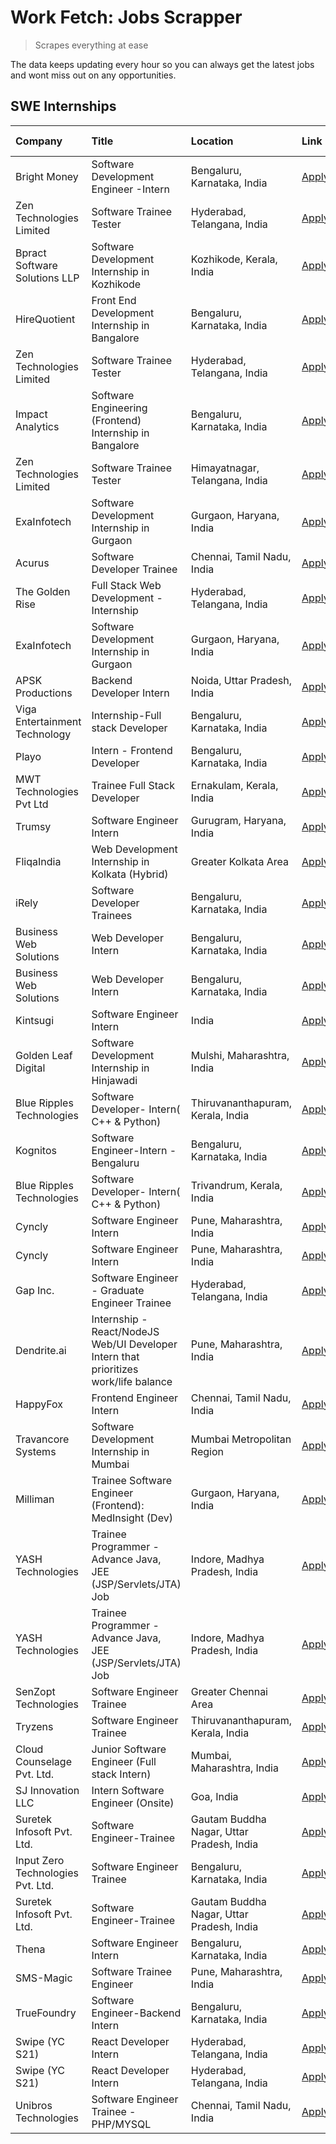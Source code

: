 # Work Fetch: Jobs Scrapper
> Scrapes everything at ease

The data keeps updating every hour so you can always get the latest jobs and wont miss out on any opportunities.

## SWE Internships
<!--START_SECTION:workfetch-->
| Company                           | Title                                                                                | Location                                  | Link                                                                                                                                                                                                                                                                                                  | Date Posted   |
|:----------------------------------|:-------------------------------------------------------------------------------------|:------------------------------------------|:------------------------------------------------------------------------------------------------------------------------------------------------------------------------------------------------------------------------------------------------------------------------------------------------------|:--------------|
| Bright Money                      | Software Development Engineer -Intern                                                | Bengaluru, Karnataka, India               | [Apply](https://in.linkedin.com/jobs/view/software-development-engineer-intern-at-bright-money-3869744574?position=15&pageNum=0&refId=Q%2B0ZUymTD3T2TiEDHW1oPg%3D%3D&trackingId=pZFoy%2Fs11yKGkSFT6jvQcg%3D%3D&trk=public_jobs_jserp-result_search-card)                                              | 2024-03-27    |
| Zen Technologies Limited          | Software Trainee Tester                                                              | Hyderabad, Telangana, India               | [Apply](https://in.linkedin.com/jobs/view/software-trainee-tester-at-zen-technologies-limited-3872036112?position=33&pageNum=0&refId=Q%2B0ZUymTD3T2TiEDHW1oPg%3D%3D&trackingId=pjGAO5d2O%2Brl2eTviYKxyg%3D%3D&trk=public_jobs_jserp-result_search-card)                                               | 2024-03-27    |
| Bpract Software Solutions LLP     | Software Development Internship in Kozhikode                                         | Kozhikode, Kerala, India                  | [Apply](https://in.linkedin.com/jobs/view/software-development-internship-in-kozhikode-at-bpract-software-solutions-llp-3874054300?position=39&pageNum=0&refId=Q%2B0ZUymTD3T2TiEDHW1oPg%3D%3D&trackingId=knDd2CeHvLq6EOPf7gnwfw%3D%3D&trk=public_jobs_jserp-result_search-card)                       | 2024-03-27    |
| HireQuotient                      | Front End Development Internship in Bangalore                                        | Bengaluru, Karnataka, India               | [Apply](https://in.linkedin.com/jobs/view/front-end-development-internship-in-bangalore-at-hirequotient-3874053279?position=56&pageNum=0&refId=Q%2B0ZUymTD3T2TiEDHW1oPg%3D%3D&trackingId=aw3hpCJD7AubSh%2BJGCmMxw%3D%3D&trk=public_jobs_jserp-result_search-card)                                     | 2024-03-27    |
| Zen Technologies Limited          | Software Trainee Tester                                                              | Hyderabad, Telangana, India               | [Apply](https://in.linkedin.com/jobs/view/software-trainee-tester-at-zen-technologies-limited-3872036112?position=10&pageNum=2&refId=r%2Fj52KKlyjKlM551BycDig%3D%3D&trackingId=gKKR%2Fe5SPxO%2FofBmwypk%2Bw%3D%3D&trk=public_jobs_jserp-result_search-card)                                           | 2024-03-27    |
| Impact Analytics                  | Software Engineering (Frontend) Internship in Bangalore                              | Bengaluru, Karnataka, India               | [Apply](https://in.linkedin.com/jobs/view/software-engineering-frontend-internship-in-bangalore-at-impact-analytics-3872535077?position=5&pageNum=0&refId=Q%2B0ZUymTD3T2TiEDHW1oPg%3D%3D&trackingId=Gd4t5zFzBNprIAJXU2yRhw%3D%3D&trk=public_jobs_jserp-result_search-card)                            | 2024-03-26    |
| Zen Technologies Limited          | Software Trainee Tester                                                              | Himayatnagar, Telangana, India            | [Apply](https://in.linkedin.com/jobs/view/software-trainee-tester-at-zen-technologies-limited-3872100214?position=14&pageNum=0&refId=Q%2B0ZUymTD3T2TiEDHW1oPg%3D%3D&trackingId=%2BBUVo6Wo02ZnVHZ8Irvu8w%3D%3D&trk=public_jobs_jserp-result_search-card)                                               | 2024-03-26    |
| ExaInfotech                       | Software Development Internship in Gurgaon                                           | Gurgaon, Haryana, India                   | [Apply](https://in.linkedin.com/jobs/view/software-development-internship-in-gurgaon-at-exainfotech-3872534185?position=28&pageNum=0&refId=Q%2B0ZUymTD3T2TiEDHW1oPg%3D%3D&trackingId=dE7WNR0cIwEZdYpQtdSPVQ%3D%3D&trk=public_jobs_jserp-result_search-card)                                           | 2024-03-26    |
| Acurus                            | Software Developer Trainee                                                           | Chennai, Tamil Nadu, India                | [Apply](https://in.linkedin.com/jobs/view/software-developer-trainee-at-acurus-3871400616?position=35&pageNum=0&refId=Q%2B0ZUymTD3T2TiEDHW1oPg%3D%3D&trackingId=bT%2FxfBnZgEOTZ5Hb6BnemA%3D%3D&trk=public_jobs_jserp-result_search-card)                                                              | 2024-03-26    |
| The Golden Rise                   | Full Stack Web Development - Internship                                              | Hyderabad, Telangana, India               | [Apply](https://in.linkedin.com/jobs/view/full-stack-web-development-internship-at-the-golden-rise-3871934872?position=54&pageNum=0&refId=Q%2B0ZUymTD3T2TiEDHW1oPg%3D%3D&trackingId=kcj2OftfFcrqTXdtuM5RbQ%3D%3D&trk=public_jobs_jserp-result_search-card)                                            | 2024-03-26    |
| ExaInfotech                       | Software Development Internship in Gurgaon                                           | Gurgaon, Haryana, India                   | [Apply](https://in.linkedin.com/jobs/view/software-development-internship-in-gurgaon-at-exainfotech-3872534185?position=5&pageNum=2&refId=r%2Fj52KKlyjKlM551BycDig%3D%3D&trackingId=SRv26c%2B7K8KZwBaJS84%2B7A%3D%3D&trk=public_jobs_jserp-result_search-card)                                        | 2024-03-26    |
| APSK Productions                  | Backend Developer Intern                                                             | Noida, Uttar Pradesh, India               | [Apply](https://in.linkedin.com/jobs/view/backend-developer-intern-at-apsk-productions-3866977403?position=43&pageNum=0&refId=Q%2B0ZUymTD3T2TiEDHW1oPg%3D%3D&trackingId=vWoqgoOVha%2BviHhII0FBlQ%3D%3D&trk=public_jobs_jserp-result_search-card)                                                      | 2024-03-25    |
| Viga Entertainment Technology     | Internship-Full stack Developer                                                      | Bengaluru, Karnataka, India               | [Apply](https://in.linkedin.com/jobs/view/internship-full-stack-developer-at-viga-entertainment-technology-3870669789?position=49&pageNum=0&refId=Q%2B0ZUymTD3T2TiEDHW1oPg%3D%3D&trackingId=2OZHPYkM%2BjUzut5D4kQK%2FA%3D%3D&trk=public_jobs_jserp-result_search-card)                                | 2024-03-25    |
| Playo                             | Intern - Frontend Developer                                                          | Bengaluru, Karnataka, India               | [Apply](https://in.linkedin.com/jobs/view/intern-frontend-developer-at-playo-3864131172?position=10&pageNum=0&refId=Q%2B0ZUymTD3T2TiEDHW1oPg%3D%3D&trackingId=9dgJTZ42UMgD4mw%2B%2BSxWIA%3D%3D&trk=public_jobs_jserp-result_search-card)                                                              | 2024-03-22    |
| MWT Technologies Pvt Ltd          | Trainee Full Stack Developer                                                         | Ernakulam, Kerala, India                  | [Apply](https://in.linkedin.com/jobs/view/trainee-full-stack-developer-at-mwt-technologies-pvt-ltd-3863344037?position=12&pageNum=0&refId=Q%2B0ZUymTD3T2TiEDHW1oPg%3D%3D&trackingId=hKqwxzKgVXsFzudSGNohQA%3D%3D&trk=public_jobs_jserp-result_search-card)                                            | 2024-03-20    |
| Trumsy                            | Software Engineer Intern                                                             | Gurugram, Haryana, India                  | [Apply](https://in.linkedin.com/jobs/view/software-engineer-intern-at-trumsy-3864795201?position=52&pageNum=0&refId=Q%2B0ZUymTD3T2TiEDHW1oPg%3D%3D&trackingId=%2FQjfrphBoaFDZ63Bvqv9lg%3D%3D&trk=public_jobs_jserp-result_search-card)                                                                | 2024-03-20    |
| FliqaIndia                        | Web Development Internship in Kolkata (Hybrid)                                       | Greater Kolkata Area                      | [Apply](https://in.linkedin.com/jobs/view/web-development-internship-in-kolkata-hybrid-at-fliqaindia-3864372048?position=53&pageNum=0&refId=Q%2B0ZUymTD3T2TiEDHW1oPg%3D%3D&trackingId=4QwKXHHJFl1Qdi77Oz%2B9zQ%3D%3D&trk=public_jobs_jserp-result_search-card)                                        | 2024-03-19    |
| iRely                             | Software Developer Trainees                                                          | Bengaluru, Karnataka, India               | [Apply](https://in.linkedin.com/jobs/view/software-developer-trainees-at-irely-3860566039?position=3&pageNum=0&refId=Q%2B0ZUymTD3T2TiEDHW1oPg%3D%3D&trackingId=rTkWE10v7Zb5uru6uHtyGg%3D%3D&trk=public_jobs_jserp-result_search-card)                                                                 | 2024-03-18    |
| Business Web Solutions            | Web Developer Intern                                                                 | Bengaluru, Karnataka, India               | [Apply](https://in.linkedin.com/jobs/view/web-developer-intern-at-business-web-solutions-3860721170?position=24&pageNum=0&refId=Q%2B0ZUymTD3T2TiEDHW1oPg%3D%3D&trackingId=Zh%2BDxc4vN5NM%2Fy73q1hPkQ%3D%3D&trk=public_jobs_jserp-result_search-card)                                                  | 2024-03-17    |
| Business Web Solutions            | Web Developer Intern                                                                 | Bengaluru, Karnataka, India               | [Apply](https://in.linkedin.com/jobs/view/web-developer-intern-at-business-web-solutions-3860721170?position=1&pageNum=2&refId=r%2Fj52KKlyjKlM551BycDig%3D%3D&trackingId=%2BhB%2F8ArbnYMT7DKxOdqxaQ%3D%3D&trk=public_jobs_jserp-result_search-card)                                                   | 2024-03-17    |
| Kintsugi                          | Software Engineer Intern                                                             | India                                     | [Apply](https://in.linkedin.com/jobs/view/software-engineer-intern-at-kintsugi-3857074071?position=44&pageNum=0&refId=Q%2B0ZUymTD3T2TiEDHW1oPg%3D%3D&trackingId=qGJjHrlBrjrSL6Kn93zOZw%3D%3D&trk=public_jobs_jserp-result_search-card)                                                                | 2024-03-16    |
| Golden Leaf Digital               | Software Development Internship in Hinjawadi                                         | Mulshi, Maharashtra, India                | [Apply](https://in.linkedin.com/jobs/view/software-development-internship-in-hinjawadi-at-golden-leaf-digital-3858085305?position=16&pageNum=0&refId=Q%2B0ZUymTD3T2TiEDHW1oPg%3D%3D&trackingId=kGtL1p8N64EGzhgVnB4pig%3D%3D&trk=public_jobs_jserp-result_search-card)                                 | 2024-03-15    |
| Blue Ripples Technologies         | Software Developer- Intern( C++ & Python)                                            | Thiruvananthapuram, Kerala, India         | [Apply](https://in.linkedin.com/jobs/view/software-developer-intern-c%2B%2B-python-at-blue-ripples-technologies-3855594494?position=21&pageNum=0&refId=Q%2B0ZUymTD3T2TiEDHW1oPg%3D%3D&trackingId=O%2BMUAQKHZYbe%2Fj%2FyqcyfIQ%3D%3D&trk=public_jobs_jserp-result_search-card)                         | 2024-03-14    |
| Kognitos                          | Software Engineer-Intern -Bengaluru                                                  | Bengaluru, Karnataka, India               | [Apply](https://in.linkedin.com/jobs/view/software-engineer-intern-bengaluru-at-kognitos-3855361239?position=8&pageNum=0&refId=Q%2B0ZUymTD3T2TiEDHW1oPg%3D%3D&trackingId=fTrVoAIVA6AqspUAXNHzyw%3D%3D&trk=public_jobs_jserp-result_search-card)                                                       | 2024-03-13    |
| Blue Ripples Technologies         | Software Developer- Intern( C++  & Python)                                           | Trivandrum, Kerala, India                 | [Apply](https://in.linkedin.com/jobs/view/software-developer-intern-c%2B%2B-python-at-blue-ripples-technologies-3856150730?position=23&pageNum=0&refId=Q%2B0ZUymTD3T2TiEDHW1oPg%3D%3D&trackingId=TpNtZ9NmizsSFhic7yxH7g%3D%3D&trk=public_jobs_jserp-result_search-card)                               | 2024-03-13    |
| Cyncly                            | Software Engineer Intern                                                             | Pune, Maharashtra, India                  | [Apply](https://in.linkedin.com/jobs/view/software-engineer-intern-at-cyncly-3853990178?position=26&pageNum=0&refId=Q%2B0ZUymTD3T2TiEDHW1oPg%3D%3D&trackingId=X24CtqGtZSO4pVoghgXFsw%3D%3D&trk=public_jobs_jserp-result_search-card)                                                                  | 2024-03-13    |
| Cyncly                            | Software Engineer Intern                                                             | Pune, Maharashtra, India                  | [Apply](https://in.linkedin.com/jobs/view/software-engineer-intern-at-cyncly-3853990178?position=3&pageNum=2&refId=r%2Fj52KKlyjKlM551BycDig%3D%3D&trackingId=6Ekr883C4FcUBzg3rxjdvQ%3D%3D&trk=public_jobs_jserp-result_search-card)                                                                   | 2024-03-13    |
| Gap Inc.                          | Software Engineer - Graduate Engineer Trainee                                        | Hyderabad, Telangana, India               | [Apply](https://in.linkedin.com/jobs/view/software-engineer-graduate-engineer-trainee-at-gap-inc-3853818960?position=7&pageNum=0&refId=Q%2B0ZUymTD3T2TiEDHW1oPg%3D%3D&trackingId=4KXrzGdYwoo1xkJDy2Iq%2BQ%3D%3D&trk=public_jobs_jserp-result_search-card)                                             | 2024-03-12    |
| Dendrite.ai                       | Internship - React/NodeJS Web/UI Developer Intern that prioritizes work/life balance | Pune, Maharashtra, India                  | [Apply](https://in.linkedin.com/jobs/view/internship-react-nodejs-web-ui-developer-intern-that-prioritizes-work-life-balance-at-dendrite-ai-3853583200?position=40&pageNum=0&refId=Q%2B0ZUymTD3T2TiEDHW1oPg%3D%3D&trackingId=n%2FqaNtMxFr8DePQ8XYoVeg%3D%3D&trk=public_jobs_jserp-result_search-card) | 2024-03-12    |
| HappyFox                          | Frontend Engineer Intern                                                             | Chennai, Tamil Nadu, India                | [Apply](https://in.linkedin.com/jobs/view/frontend-engineer-intern-at-happyfox-3848357951?position=48&pageNum=0&refId=Q%2B0ZUymTD3T2TiEDHW1oPg%3D%3D&trackingId=vVG%2BLTSNc6lwqLD5EV3DkA%3D%3D&trk=public_jobs_jserp-result_search-card)                                                              | 2024-03-07    |
| Travancore Systems                | Software Development Internship in Mumbai                                            | Mumbai Metropolitan Region                | [Apply](https://in.linkedin.com/jobs/view/software-development-internship-in-mumbai-at-travancore-systems-3847706952?position=50&pageNum=0&refId=Q%2B0ZUymTD3T2TiEDHW1oPg%3D%3D&trackingId=dIU7XKQnMittnEVTQNj4Ww%3D%3D&trk=public_jobs_jserp-result_search-card)                                     | 2024-03-05    |
| Milliman                          | Trainee Software Engineer (Frontend): MedInsight (Dev)                               | Gurgaon, Haryana, India                   | [Apply](https://in.linkedin.com/jobs/view/trainee-software-engineer-frontend-medinsight-dev-at-milliman-3792874280?position=11&pageNum=0&refId=Q%2B0ZUymTD3T2TiEDHW1oPg%3D%3D&trackingId=JLyqVwy9U6AmE0Z%2BwwciWg%3D%3D&trk=public_jobs_jserp-result_search-card)                                     | 2024-03-01    |
| YASH Technologies                 | Trainee Programmer - Advance Java, JEE (JSP/Servlets/JTA) Job                        | Indore, Madhya Pradesh, India             | [Apply](https://in.linkedin.com/jobs/view/trainee-programmer-advance-java-jee-jsp-servlets-jta-job-at-yash-technologies-3811759183?position=29&pageNum=0&refId=Q%2B0ZUymTD3T2TiEDHW1oPg%3D%3D&trackingId=hwp1F8q1%2Fo4YU7OhxsO2lg%3D%3D&trk=public_jobs_jserp-result_search-card)                     | 2024-02-13    |
| YASH Technologies                 | Trainee Programmer - Advance Java, JEE (JSP/Servlets/JTA) Job                        | Indore, Madhya Pradesh, India             | [Apply](https://in.linkedin.com/jobs/view/trainee-programmer-advance-java-jee-jsp-servlets-jta-job-at-yash-technologies-3811759183?position=6&pageNum=2&refId=r%2Fj52KKlyjKlM551BycDig%3D%3D&trackingId=F2vlShbzo%2BXumFbbYRdw3A%3D%3D&trk=public_jobs_jserp-result_search-card)                      | 2024-02-13    |
| SenZopt Technologies              | Software Engineer Trainee                                                            | Greater Chennai Area                      | [Apply](https://in.linkedin.com/jobs/view/software-engineer-trainee-at-senzopt-technologies-3827688781?position=42&pageNum=0&refId=Q%2B0ZUymTD3T2TiEDHW1oPg%3D%3D&trackingId=ULO9qoVn4jVwpZy9s6bVCw%3D%3D&trk=public_jobs_jserp-result_search-card)                                                   | 2024-02-12    |
| Tryzens                           | Software Engineer Trainee                                                            | Thiruvananthapuram, Kerala, India         | [Apply](https://in.linkedin.com/jobs/view/software-engineer-trainee-at-tryzens-3809363491?position=45&pageNum=0&refId=Q%2B0ZUymTD3T2TiEDHW1oPg%3D%3D&trackingId=JaMVPmlgTWRUDgLMAn4rrQ%3D%3D&trk=public_jobs_jserp-result_search-card)                                                                | 2024-01-18    |
| Cloud Counselage Pvt. Ltd.        | Junior Software Engineer (Full stack Intern)                                         | Mumbai, Maharashtra, India                | [Apply](https://in.linkedin.com/jobs/view/junior-software-engineer-full-stack-intern-at-cloud-counselage-pvt-ltd-3803132814?position=34&pageNum=0&refId=Q%2B0ZUymTD3T2TiEDHW1oPg%3D%3D&trackingId=jZCh%2BCvB49LqmnP2MSm%2FRw%3D%3D&trk=public_jobs_jserp-result_search-card)                          | 2024-01-11    |
| SJ Innovation LLC                 | Intern Software Engineer (Onsite)                                                    | Goa, India                                | [Apply](https://in.linkedin.com/jobs/view/intern-software-engineer-onsite-at-sj-innovation-llc-3799959011?position=51&pageNum=0&refId=Q%2B0ZUymTD3T2TiEDHW1oPg%3D%3D&trackingId=FcShYNh701RPSx5HyEBvaA%3D%3D&trk=public_jobs_jserp-result_search-card)                                                | 2024-01-11    |
| Suretek Infosoft Pvt. Ltd.        | Software Engineer-Trainee                                                            | Gautam Buddha Nagar, Uttar Pradesh, India | [Apply](https://in.linkedin.com/jobs/view/software-engineer-trainee-at-suretek-infosoft-pvt-ltd-3800934643?position=30&pageNum=0&refId=Q%2B0ZUymTD3T2TiEDHW1oPg%3D%3D&trackingId=LLl0itSUht%2FpBSzRiP9lag%3D%3D&trk=public_jobs_jserp-result_search-card)                                             | 2024-01-09    |
| Input Zero Technologies Pvt. Ltd. | Software Engineer Trainee                                                            | Bengaluru, Karnataka, India               | [Apply](https://in.linkedin.com/jobs/view/software-engineer-trainee-at-input-zero-technologies-pvt-ltd-3800927643?position=37&pageNum=0&refId=Q%2B0ZUymTD3T2TiEDHW1oPg%3D%3D&trackingId=Z1%2FmoXXgbnTNsolXMz9k8g%3D%3D&trk=public_jobs_jserp-result_search-card)                                      | 2024-01-09    |
| Suretek Infosoft Pvt. Ltd.        | Software Engineer-Trainee                                                            | Gautam Buddha Nagar, Uttar Pradesh, India | [Apply](https://in.linkedin.com/jobs/view/software-engineer-trainee-at-suretek-infosoft-pvt-ltd-3800934643?position=7&pageNum=2&refId=r%2Fj52KKlyjKlM551BycDig%3D%3D&trackingId=GVXKhbq7BBfNHFlJACPOLw%3D%3D&trk=public_jobs_jserp-result_search-card)                                                | 2024-01-09    |
| Thena                             | Software Engineer Intern                                                             | Bengaluru, Karnataka, India               | [Apply](https://in.linkedin.com/jobs/view/software-engineer-intern-at-thena-3778731751?position=22&pageNum=0&refId=Q%2B0ZUymTD3T2TiEDHW1oPg%3D%3D&trackingId=L%2BNPEk7QcxRuzuQA1tNT0w%3D%3D&trk=public_jobs_jserp-result_search-card)                                                                 | 2023-12-05    |
| SMS-Magic                         | Software Trainee Engineer                                                            | Pune, Maharashtra, India                  | [Apply](https://in.linkedin.com/jobs/view/software-trainee-engineer-at-sms-magic-3761409781?position=36&pageNum=0&refId=Q%2B0ZUymTD3T2TiEDHW1oPg%3D%3D&trackingId=VesG5B1DarOdXauxhfVeaA%3D%3D&trk=public_jobs_jserp-result_search-card)                                                              | 2023-11-16    |
| TrueFoundry                       | Software Engineer-Backend Intern                                                     | Bengaluru, Karnataka, India               | [Apply](https://in.linkedin.com/jobs/view/software-engineer-backend-intern-at-truefoundry-3779508170?position=38&pageNum=0&refId=Q%2B0ZUymTD3T2TiEDHW1oPg%3D%3D&trackingId=SmT10KgFmc2x9AUpIxcD3A%3D%3D&trk=public_jobs_jserp-result_search-card)                                                     | 2023-11-10    |
| Swipe (YC S21)                    | React Developer Intern                                                               | Hyderabad, Telangana, India               | [Apply](https://in.linkedin.com/jobs/view/react-developer-intern-at-swipe-yc-s21-3737600089?position=25&pageNum=0&refId=Q%2B0ZUymTD3T2TiEDHW1oPg%3D%3D&trackingId=tTJ7wrD5f2vmv%2BuWRCmtFw%3D%3D&trk=public_jobs_jserp-result_search-card)                                                            | 2023-10-13    |
| Swipe (YC S21)                    | React Developer Intern                                                               | Hyderabad, Telangana, India               | [Apply](https://in.linkedin.com/jobs/view/react-developer-intern-at-swipe-yc-s21-3737600089?position=2&pageNum=2&refId=r%2Fj52KKlyjKlM551BycDig%3D%3D&trackingId=yh0pnLLZ9r%2Bsiti8jvR%2BGg%3D%3D&trk=public_jobs_jserp-result_search-card)                                                           | 2023-10-13    |
| Unibros Technologies              | Software Engineer Trainee - PHP/MYSQL                                                | Chennai, Tamil Nadu, India                | [Apply](https://in.linkedin.com/jobs/view/software-engineer-trainee-php-mysql-at-unibros-technologies-3656599241?position=46&pageNum=0&refId=Q%2B0ZUymTD3T2TiEDHW1oPg%3D%3D&trackingId=dT%2FjhR3xuIc1TGgE6MXwwA%3D%3D&trk=public_jobs_jserp-result_search-card)                                       | 2023-06-12    |
<!--END_SECTION:workfetch-->
